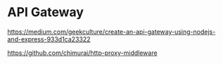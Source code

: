 # API Gateway

https://medium.com/geekculture/create-an-api-gateway-using-nodejs-and-express-933d1ca23322

https://github.com/chimurai/http-proxy-middleware
